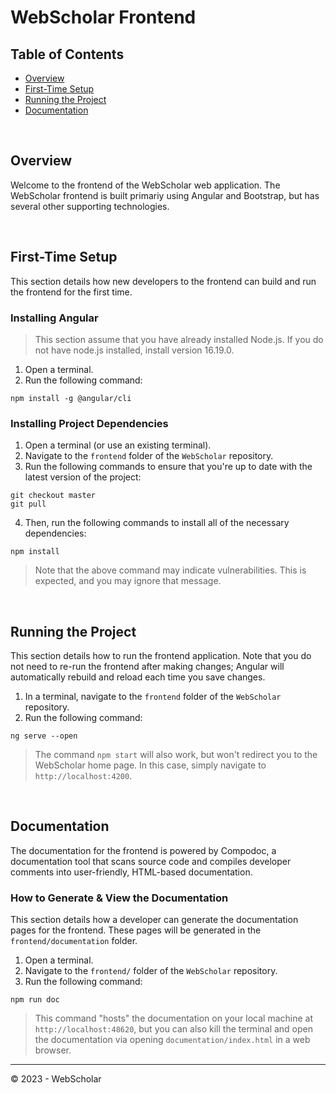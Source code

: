 # WebScholar Frontend

## Table of Contents
- [Overview](#overview)
- [First-Time Setup](#first-time-setup)
- [Running the Project](#running-the-project)
- [Documentation](#documentation)

<br>

## Overview

Welcome to the frontend of the WebScholar web application. The WebScholar frontend is built primariy using Angular and Bootstrap, but has several other supporting technologies.

<br>

## First-Time Setup

This section details how new developers to the frontend can build and run the frontend for the first time.

### Installing Angular
> This section assume that you have already installed Node.js. If you do not have node.js installed, install version 16.19.0.
1. Open a terminal.
2. Run the following command:
```
npm install -g @angular/cli
```

### Installing Project Dependencies
1. Open a terminal (or use an existing terminal).
2. Navigate to the `frontend` folder of the `WebScholar` repository.
3. Run the following commands to ensure that you're up to date with the latest version of the project:
```
git checkout master
git pull
```
4. Then, run the following commands to install all of the necessary dependencies:
```
npm install
```
> Note that the above command may indicate vulnerabilities. This is expected, and you may ignore that message.

<br>

## Running the Project
This section details how to run the frontend application. Note that you do not need to re-run the frontend after making changes; Angular will automatically rebuild and reload each time you save changes.

1. In a terminal, navigate to the `frontend` folder of the `WebScholar` repository.
2. Run the following command:
```
ng serve --open
```
> The command `npm start` will also work, but won't redirect you to the WebScholar home page. In this case, simply navigate to `http://localhost:4200`. 

<br>

## Documentation
The documentation for the frontend is powered by Compodoc, a documentation tool that scans source code and compiles developer comments into user-friendly, HTML-based documentation. 

### How to Generate & View the Documentation
This section details how a developer can generate the documentation pages for the frontend. These pages will be generated in the `frontend/documentation` folder.

1. Open a terminal.
2. Navigate to the `frontend/` folder of the `WebScholar` repository.
3. Run the following command:
```
npm run doc
```
> This command "hosts" the documentation on your local machine at `http://localhost:48620`, but you can also kill the terminal and open the documentation via opening `documentation/index.html` in a web browser.

----
© 2023 - WebScholar
